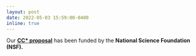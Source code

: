 ```yaml
---
layout: post
date: 2022-05-03 15:59:00-0400
inline: true
---
```


 Our <strong><a class="news-title" href="https://www.nsf.gov/awardsearch/showAward?AWD_ID=2201536&HistoricalAwards=false"> CC* proposal</a></strong> has been funded by the <strong>National Science Foundation (NSF).</strong>
